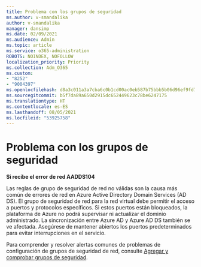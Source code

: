 ```yaml
---
title: Problema con los grupos de seguridad
ms.author: v-smandalika
author: v-smandalika
manager: dansimp
ms.date: 02/09/2021
ms.audience: Admin
ms.topic: article
ms.service: o365-administration
ROBOTS: NOINDEX, NOFOLLOW
localization_priority: Priority
ms.collection: Adm_O365
ms.custom:
- "8252"
- "9004397"
ms.openlocfilehash: d8a3c011a3a7cba6c0b1cd00ac0eb587b75bbb5b06d96ef9fd75313734e74fd0
ms.sourcegitcommit: b5f7da89a650d2915dc652449623c78be6247175
ms.translationtype: HT
ms.contentlocale: es-ES
ms.lasthandoff: 08/05/2021
ms.locfileid: "53925758"
---
```

# <a name="issue-with-security-groups"></a>Problema con los grupos de seguridad

**Si recibe el error de red AADDS104**

Las reglas de grupo de seguridad de red no válidas son la causa más común de errores de red en Azure Active Directory Domain Services (AD DS). El grupo de seguridad de red para la red virtual debe permitir el acceso a puertos y protocolos específicos. Si estos puertos están bloqueados, la plataforma de Azure no podrá supervisar ni actualizar el dominio administrado. La sincronización entre Azure AD y Azure AD DS también se ve afectada. Asegúrese de mantener abiertos los puertos predeterminados para evitar interrupciones en el servicio.

Para comprender y resolver alertas comunes de problemas de configuración de grupos de seguridad de red, consulte [Agregar y comprobar grupos de seguridad](https://docs.microsoft.com/azure/active-directory-domain-services/alert-nsg#verify-and-edit-existing-security-rules).
